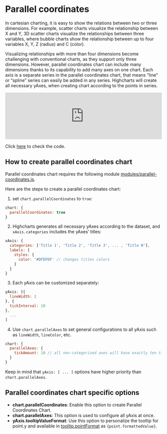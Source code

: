 Parallel coordinates
===

In cartesian charting, it is easy to show the relations between two or three dimensions. For example, scatter charts visualize the relationship between X and Y, 3D scatter charts visualize the relationships between three variables, where bubble charts show the relationship between up to four variables X, Y, Z (radius) and C (color).

Visualizing relationships with more than four dimensions become challenging with conventional charts, as they support only three dimensions. However, parallel coordinates chart can include many dimensions thanks to its capability to add many axes on one chart. Each axis is a separate series in the parallel coordinates chart, that means “line” or “spline” series can easily be added in any series. Highcharts will create all necessary yAxes, when creating chart according to the points in series.

<iframe style="width: 100%; border: none;" src="https://www.highcharts.com/samples/embed/highcharts/demo/parallel-coordinates" allow="fullscreen"></iframe>

Click [here](https://jsfiddle.net/gh/get/library/pure/highcharts/highcharts/tree/master/samples/highcharts/demo/parallel-coordinates/) to check the code.

How to create parallel coordinates chart
----------------------------------------

Parallel coordinates chart requires the following module [modules/parallel-coordinates.js](https://code.highcharts.com/modules/parallel-coordinates.js).

Here are the steps to create a parallel coordinates chart:

1. set `chart.parallelCoordinates` to `true`:

```js
chart: {
  parallelCoordinates: true
}
```


2. Highcharts generates all necessary yAxes according to the dataset, and `xAxis.categories` includes the yAxes’ titles:

```js
xAxis: {
  categories: ['Title 1', 'Title 2', 'Title 3', ... , 'Title N'],
  labels: {
    styles: {
      color: '#DFDFDF' // changes titles colors
    }
  }
}
```

3. Each yAxis can be customized separately:

```js
yAxis: [{
  lineWidth: 2
}, {
  tickInterval: 10
},
  ...
]
```

4. Use `chart.parallelAxes` to set general configurations to all yAxis such as `lineWidth`, `lineColor`, etc.


```js
chart: {
  parallelAxes: {
    tickAmount: 10 // all non-categorized axes will have exactly ten ticks
  }
}
```

Keep in mind that `yAxis: [ ... ]` options have higher priority than `chart.parallelAxes`.

Parallel coordinates chart specific options
-------------------------------------------

*   **chart.parallelCoordinates**: Enable this option to create Parallel Coordinates Chart.
*   **chart.parallelAxes**: This option is used to configure all yAxis at once.
*   **yAxis.tooltipValueFormat**: Use this option to personalize the tooltip for point.y and available in [tooltip.pointFormat](https://api.highcharts.com/highcharts/tooltip.pointFormat) as `{point.formattedValue}`.
